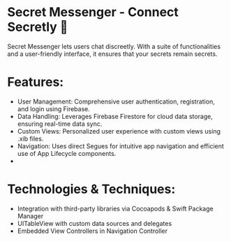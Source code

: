 # Secret Messenger - Connect Secretly 💌
Secret Messenger lets users chat discreetly. With a suite of functionalities and a user-friendly interface, it ensures that your secrets remain secrets.

# Features:
- User Management: Comprehensive user authentication, registration, and login using Firebase.
- Data Handling: Leverages Firebase Firestore for cloud data storage, ensuring real-time data sync.
- Custom Views: Personalized user experience with custom views using .xib files.
- Navigation: Uses direct Segues for intuitive app navigation and efficient use of App Lifecycle components.
- 
# Technologies & Techniques:
- Integration with third-party libraries via Cocoapods & Swift Package Manager
- UITableView with custom data sources and delegates
- Embedded View Controllers in Navigation Controller

